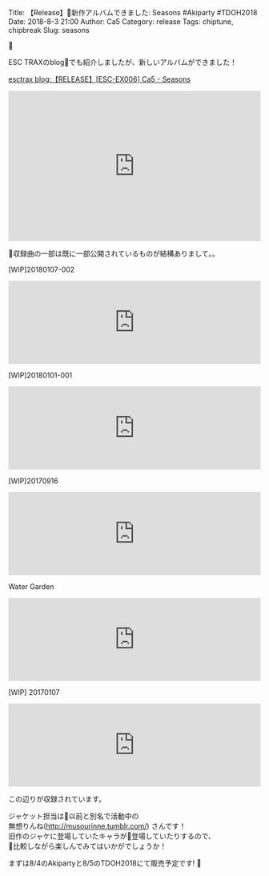 Title: 【Release】新作アルバムできました: Seasons #Akiparty #TDOH2018
Date: 2018-8-3 21:00
Author: Ca5
Category: release
Tags: chiptune, chipbreak
Slug: seasons



ESC TRAXのblogでも紹介しましたが、新しいアルバムができました！

[esctrax blog:【RELEASE】[ESC-EX006] Ca5 - Seasons](http://blog.esctrax.com/post/176370150325/releaseesc-ex006-ca5-seasons)

<iframe width="100%" height="300" scrolling="no" frameborder="no" allow="autoplay" src="https://w.soundcloud.com/player/?url=https%3A//api.soundcloud.com/tracks/473602416&color=%23ff5500&auto_play=false&hide_related=false&show_comments=true&show_user=true&show_reposts=false&show_teaser=true&visual=true"></iframe>

収録曲の一部は既に一部公開されているものが結構ありまして。。


[WIP]20180107-002  
<iframe width="100%" height="166" scrolling="no" frameborder="no" allow="autoplay" src="https://w.soundcloud.com/player/?url=https%3A//api.soundcloud.com/tracks/380518835&color=%23ff5500&auto_play=false&hide_related=false&show_comments=true&show_user=true&show_reposts=false&show_teaser=true"></iframe>

[WIP]20180101-001
<iframe width="100%" height="166" scrolling="no" frameborder="no" allow="autoplay" src="https://w.soundcloud.com/player/?url=https%3A//api.soundcloud.com/tracks/380518070&color=%23ff5500&auto_play=false&hide_related=false&show_comments=true&show_user=true&show_reposts=false&show_teaser=true"></iframe>

[WIP]20170916  
<iframe width="100%" height="166" scrolling="no" frameborder="no" allow="autoplay" src="https://w.soundcloud.com/player/?url=https%3A//api.soundcloud.com/tracks/343403353&color=%23ff5500&auto_play=false&hide_related=false&show_comments=true&show_user=true&show_reposts=false&show_teaser=true"></iframe>

Water Garden  
<iframe width="100%" height="166" scrolling="no" frameborder="no" allow="autoplay" src="https://w.soundcloud.com/player/?url=https%3A//api.soundcloud.com/tracks/336840838&color=%23ff5500&auto_play=false&hide_related=false&show_comments=true&show_user=true&show_reposts=false&show_teaser=true"></iframe>

[WIP] 20170107  
<iframe width="100%" height="166" scrolling="no" frameborder="no" allow="autoplay" src="https://w.soundcloud.com/player/?url=https%3A//api.soundcloud.com/tracks/301689422&color=%23ff5500&auto_play=false&hide_related=false&show_comments=true&show_user=true&show_reposts=false&show_teaser=true"></iframe>

この辺りが収録されています。


ジャケット担当は以前と別名で活動中の  
無想りんね(http://musourinne.tumblr.com/) さんです！  
旧作のジャケに登場していたキャラが登場していたりするので、  
比較しながら楽しんでみてはいかがでしょうか！

まずは8/4のAkipartyと8/5のTDOH2018にて販売予定です!
